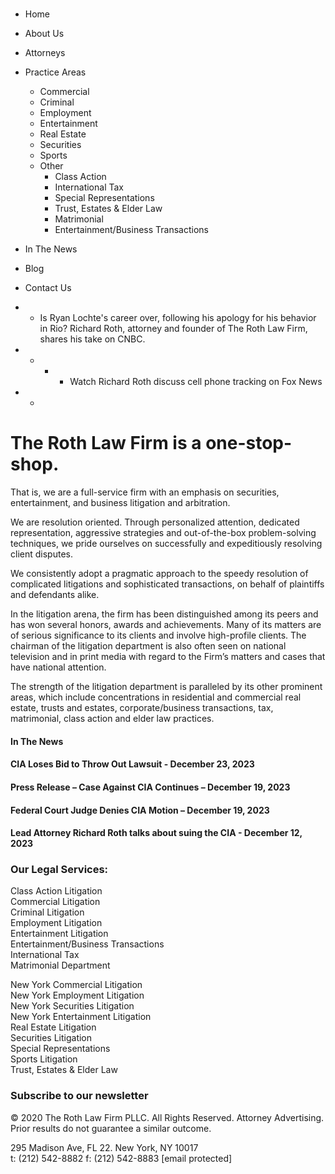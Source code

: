 #

  * Home
  * About Us
  * Attorneys
  * Practice Areas
    * Commercial
    * Criminal
    * Employment
    * Entertainment
    * Real Estate
    * Securities
    * Sports
    * Other
      * Class Action
      * International Tax
      * Special Representations
      * Trust, Estates & Elder Law
      * Matrimonial
      * Entertainment/Business Transactions
  * In The News
  * Blog
  * Contact Us

  *   * Is Ryan Lochte's career over, following his apology for his behavior in Rio? Richard Roth, attorney and founder of The Roth Law Firm, shares his take on CNBC.

  *   *   *   * Watch Richard Roth discuss cell phone tracking on Fox News

  *   * 

# **The Roth Law Firm is a one-stop-shop.**

That is, we are a full-service firm with an emphasis on securities,
entertainment, and business litigation and arbitration.

We are resolution oriented. Through personalized attention, dedicated
representation, aggressive strategies and out-of-the-box problem-solving
techniques, we pride ourselves on successfully and expeditiously resolving
client disputes.

We consistently adopt a pragmatic approach to the speedy resolution of
complicated litigations and sophisticated transactions, on behalf of
plaintiffs and defendants alike.

In the litigation arena, the firm has been distinguished among its peers and
has won several honors, awards and achievements. Many of its matters are of
serious significance to its clients and involve high-profile clients. The
chairman of the litigation department is also often seen on national
television and in print media with regard to the Firm’s matters and cases that
have national attention.

The strength of the litigation department is paralleled by its other prominent
areas, which include concentrations in residential and commercial real estate,
trusts and estates, corporate/business transactions, tax, matrimonial, class
action and elder law practices.

#### In The News

#### CIA Loses Bid to Throw Out Lawsuit - December 23, 2023

#### Press Release – Case Against CIA Continues – December 19, 2023

#### Federal Court Judge Denies CIA Motion – December 19, 2023

#### Lead Attorney Richard Roth talks about suing the CIA - December 12, 2023

### Our Legal Services:

Class Action Litigation  
Commercial Litigation  
Criminal Litigation  
Employment Litigation  
Entertainment Litigation  
Entertainment/Business Transactions  
International Tax  
Matrimonial Department



New York Commercial Litigation  
New York Employment Litigation  
New York Securities Litigation  
New York Entertainment Litigation  
Real Estate Litigation  
Securities Litigation  
Special Representations  
Sports Litigation  
Trust, Estates & Elder Law

### Subscribe to our newsletter

  

© 2020 The Roth Law Firm PLLC. All Rights Reserved. Attorney Advertising.  
Prior results do not guarantee a similar outcome.

295 Madison Ave, FL 22. New York, NY 10017  
t: (212) 542-8882 f: (212) 542-8883  [email protected]

